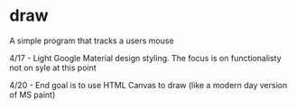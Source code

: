 # draw
A simple program that tracks a users mouse

4/17 - Light Google Material design styling. The focus is on functionalisty not on syle at this point

4/20 - End goal is to use HTML Canvas to draw (like a modern day version of MS paint)

